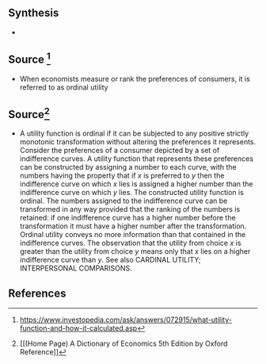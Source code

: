 ## Synthesis
- 
## Source [^1]
- When economists measure or rank the preferences of consumers, it is referred to as ordinal utility
## Source[^2]
- A utility function is ordinal if it can be subjected to any positive strictly monotonic transformation without altering the preferences it represents. Consider the preferences of a consumer depicted by a set of indifference curves. A utility function that represents these preferences can be constructed by assigning a number to each curve, with the numbers having the property that if $x$ is preferred to $y$ then the indifference curve on which $x$ lies is assigned a higher number than the indifference curve on which $y$ lies. The constructed utility function is ordinal. The numbers assigned to the indifference curve can be transformed in any way provided that the ranking of the numbers is retained: if one indifference curve has a higher number before the transformation it must have a higher number after the transformation. Ordinal utility conveys no more information than that contained in the indifference curves. The observation that the utility from choice $x$ is greater than the utility from choice $y$ means only that $x$ lies on a higher indifference curve than $y$. See also CARDINAL UTILITY; INTERPERSONAL COMPARISONS.
## References

[^1]: https://www.investopedia.com/ask/answers/072915/what-utility-function-and-how-it-calculated.asp
[^2]: [[(Home Page) A Dictionary of Economics 5th Edition by Oxford Reference]]